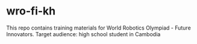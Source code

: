 # wro-fi-kh
This repo contains training materials for World Robotics Olympiad - Future Innovators. Target audience: high school student in Cambodia
